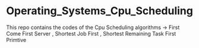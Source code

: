 # Operating_Systems_Cpu_Scheduling
This repo contains the codes of the Cpu Scheduling algorithms -> First Come First Server ,  Shortest Job First , Shortest Remaining Task First Primtive
